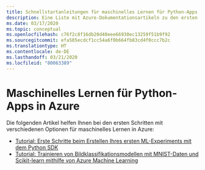 ```yaml
---
title: Schnellstartanleitungen für maschinelles Lernen für Python-Apps in Azure
description: Eine Liste mit Azure-Dokumentationsartikeln zu den ersten Schritten im Zusammenhang mit maschinellem Lernen für Python-Apps.
ms.date: 03/17/2020
ms.topic: conceptual
ms.openlocfilehash: c76f2c8f16db20d40eee66930ec13259f51b9f92
ms.sourcegitcommit: efa585ecdcf1cc54a6f0b664fb83cd4f0ccc7b2c
ms.translationtype: HT
ms.contentlocale: de-DE
ms.lasthandoff: 03/21/2020
ms.locfileid: "80063389"
---
```

# <a name="machine-learning-for-python-apps-on-azure"></a>Maschinelles Lernen für Python-Apps in Azure

Die folgenden Artikel helfen Ihnen bei den ersten Schritten mit verschiedenen Optionen für maschinelles Lernen in Azure:

- [Tutorial: Erste Schritte beim Erstellen Ihres ersten ML-Experiments mit dem Python SDK](/azure/machine-learning/tutorial-1st-experiment-sdk-setup)
- [Tutorial: Trainieren von Bildklassifikationsmodellen mit MNIST-Daten und Scikit-learn mithilfe von Azure Machine Learning](/azure/machine-learning/tutorial-train-models-with-aml)
